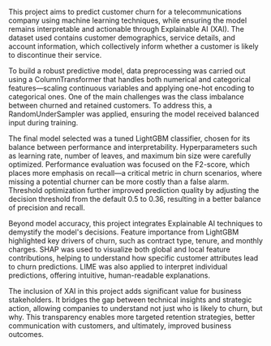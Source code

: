This project aims to predict customer churn for a telecommunications company using machine learning techniques, while ensuring the model remains interpretable and actionable through Explainable AI (XAI). The dataset used contains customer demographics, service details, and account information, which collectively inform whether a customer is likely to discontinue their service.

To build a robust predictive model, data preprocessing was carried out using a ColumnTransformer that handles both numerical and categorical features—scaling continuous variables and applying one-hot encoding to categorical ones. One of the main challenges was the class imbalance between churned and retained customers. To address this, a RandomUnderSampler was applied, ensuring the model received balanced input during training.

The final model selected was a tuned LightGBM classifier, chosen for its balance between performance and interpretability. Hyperparameters such as learning rate, number of leaves, and maximum bin size were carefully optimized. Performance evaluation was focused on the F2-score, which places more emphasis on recall—a critical metric in churn scenarios, where missing a potential churner can be more costly than a false alarm. Threshold optimization further improved prediction quality by adjusting the decision threshold from the default 0.5 to 0.36, resulting in a better balance of precision and recall.

Beyond model accuracy, this project integrates Explainable AI techniques to demystify the model's decisions. Feature importance from LightGBM highlighted key drivers of churn, such as contract type, tenure, and monthly charges. SHAP was used to visualize both global and local feature contributions, helping to understand how specific customer attributes lead to churn predictions. LIME was also applied to interpret individual predictions, offering intuitive, human-readable explanations.

The inclusion of XAI in this project adds significant value for business stakeholders. It bridges the gap between technical insights and strategic action, allowing companies to understand not just who is likely to churn, but why. This transparency enables more targeted retention strategies, better communication with customers, and ultimately, improved business outcomes.
